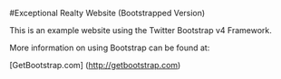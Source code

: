 #Exceptional Realty Website (Bootstrapped Version)

This is an example website using the Twitter Bootstrap v4 Framework.

More information on using Bootstrap can be found at:

[GetBootstrap.com] (http://getbootstrap.com)
